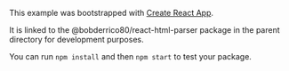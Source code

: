 This example was bootstrapped with [Create React App](https://github.com/facebook/create-react-app).

It is linked to the @bobderrico80/react-html-parser package in the parent directory for development purposes.

You can run `npm install` and then `npm start` to test your package.
